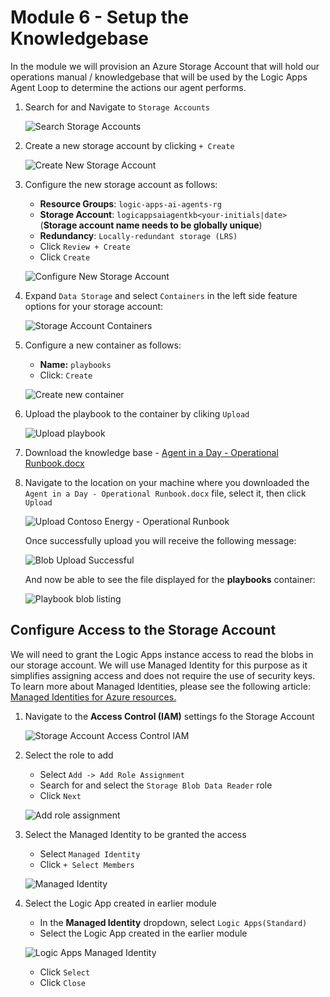 # Module 6 - Setup the Knowledgebase
In the module we will provision an Azure Storage Account that will hold our operations manual / knowledgebase that will be used by the Logic Apps Agent Loop to determine the actions our agent performs.


1. Search for and Navigate to `Storage Accounts`

    ![Search Storage Accounts](./images/06_01_search_storage_accounts.png "Serch Storage Accounts")

1. Create a new storage account by clicking `+ Create` 

    ![Create New Storage Account](./images/06_02_create_new_storage_accounts.png "create new storage account")

1. Configure the new storage account as follows:

    - **Resource Groups**: `logic-apps-ai-agents-rg`
    - **Storage Account**: `logicappsaiagentkb<your-initials|date>`  (**Storage account name needs to be globally unique**)
    - **Redundancy**: `Locally-redundant storage (LRS)`
    - Click `Review + Create`
    - Click  `Create`

    ![Configure New Storage Account](./images/06_03_configure_new_storage_accounts.png "configure new storage account")

1. Expand `Data Storage` and select `Containers` in the left side feature options for your storage account:

    ![Storage Account Containers](./images/06_04_storage_account_containers.png "storage account containers")

1. Configure a new container as follows:
    
    - **Name:** `playbooks`
    - Click: `Create`

    ![Create new container](./images/06_05_new_storage_account_container.png "create new container")


1. Upload the playbook to the container by cliking `Upload`

    ![Upload playbook](./images/06_06_upload_playbook.png "upload playbook")

1. Download the knowledge base - [Agent in a Day - Operational Runbook.docx](./resources/Agent%20in%20a%20Day%20-%20Operational%20Runbook.docx "download playbook")
   
2. Navigate to the location on your machine where you downloaded the `Agent in a Day - Operational Runbook.docx` file, select it, then click `Upload`

    ![Upload Contoso Energy - Operational Runbook](./images/06_07_upload_operational_runbook.png "upload operational runbook")

    Once successfully upload you will receive the following message:
    
    ![Blob Upload Successful](./images/06_08_upload_success.png "blob upload successful")

    And now be able to see the file displayed for the **playbooks** container:

    ![Playbook blob listing](./images/06_09_playbook_blob_list.png "playbook blob listing")


## Configure Access to the Storage Account
We will need to grant the Logic Apps instance access to read the blobs in our storage account. We will use Managed Identity for this purpose as it simplifies assigning access and does not require the use of security keys. To learn more about Managed Identities, please see the following article: <a href="https://learn.microsoft.com/en-us/entra/identity/managed-identities-azure-resources/overview" title="Managed Identities for Azure resources">Managed Identities for Azure resources. </a>

1. Navigate to the **Access Control (IAM)** settings  fo the Storage Account 

    ![Storage Account Access Control IAM](./images/06_10_storage_account_access_control.png "storage account access control iam")

1. Select the role to add

    - Select `Add -> Add Role Assignment`
    - Search for and select the `Storage Blob Data Reader` role
    - Click `Next`

    ![Add role assignment](./images/06_11_add_role_assignment.png "add role assignment")

1. Select the Managed Identity to be granted the access

    - Select `Managed Identity`
    - Click `+ Select Members`

    ![Managed Identity](./images/06_12_managed_identity.png "managed identity")

1. Select the Logic App created in earlier module

    - In the **Managed Identity** dropdown, select `Logic Apps(Standard)`
    - Select the Logic App created in the earlier module

    ![Logic Apps Managed Identity](./images/06_13_logic_apps_managed_identity.png "logic apps managed identity")

    - Click `Select`
    - Click `Close`


